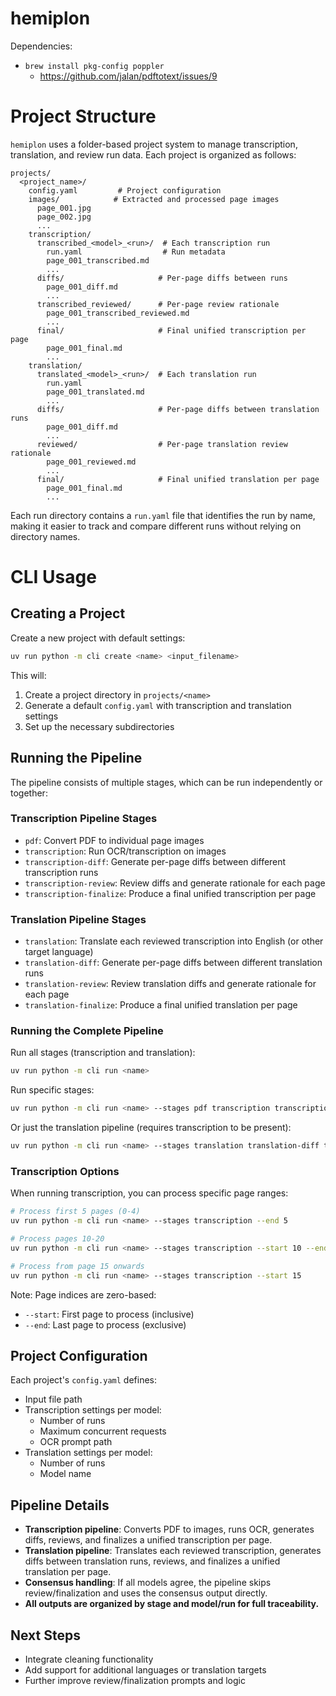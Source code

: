# hemiplon

Dependencies:

- `brew install pkg-config poppler`
  - https://github.com/jalan/pdftotext/issues/9

# Project Structure

`hemiplon` uses a folder-based project system to manage transcription, translation, and review run data. Each project is organized as follows:

```
projects/
  <project_name>/
    config.yaml         # Project configuration
    images/            # Extracted and processed page images
      page_001.jpg
      page_002.jpg
      ...
    transcription/
      transcribed_<model>_<run>/  # Each transcription run
        run.yaml                  # Run metadata
        page_001_transcribed.md
        ...
      diffs/                     # Per-page diffs between runs
        page_001_diff.md
        ...
      transcribed_reviewed/      # Per-page review rationale
        page_001_transcribed_reviewed.md
        ...
      final/                     # Final unified transcription per page
        page_001_final.md
        ...
    translation/
      translated_<model>_<run>/  # Each translation run
        run.yaml
        page_001_translated.md
        ...
      diffs/                     # Per-page diffs between translation runs
        page_001_diff.md
        ...
      reviewed/                  # Per-page translation review rationale
        page_001_reviewed.md
        ...
      final/                     # Final unified translation per page
        page_001_final.md
        ...
```

Each run directory contains a `run.yaml` file that identifies the run by name, making it easier to track and compare different runs without relying on directory names.

# CLI Usage

## Creating a Project

Create a new project with default settings:
```bash
uv run python -m cli create <name> <input_filename>
```

This will:
1. Create a project directory in `projects/<name>`
2. Generate a default `config.yaml` with transcription and translation settings
3. Set up the necessary subdirectories

## Running the Pipeline

The pipeline consists of multiple stages, which can be run independently or together:

### Transcription Pipeline Stages
- `pdf`: Convert PDF to individual page images
- `transcription`: Run OCR/transcription on images
- `transcription-diff`: Generate per-page diffs between different transcription runs
- `transcription-review`: Review diffs and generate rationale for each page
- `transcription-finalize`: Produce a final unified transcription per page

### Translation Pipeline Stages
- `translation`: Translate each reviewed transcription into English (or other target language)
- `translation-diff`: Generate per-page diffs between different translation runs
- `translation-review`: Review translation diffs and generate rationale for each page
- `translation-finalize`: Produce a final unified translation per page

### Running the Complete Pipeline

Run all stages (transcription and translation):
```bash
uv run python -m cli run <name>
```

Run specific stages:
```bash
uv run python -m cli run <name> --stages pdf transcription transcription-diff transcription-review transcription-finalize translation translation-diff translation-review translation-finalize
```

Or just the translation pipeline (requires transcription to be present):
```bash
uv run python -m cli run <name> --stages translation translation-diff translation-review translation-finalize
```

### Transcription Options

When running transcription, you can process specific page ranges:

```bash
# Process first 5 pages (0-4)
uv run python -m cli run <name> --stages transcription --end 5

# Process pages 10-20
uv run python -m cli run <name> --stages transcription --start 10 --end 20

# Process from page 15 onwards
uv run python -m cli run <name> --stages transcription --start 15
```

Note: Page indices are zero-based:
- `--start`: First page to process (inclusive)
- `--end`: Last page to process (exclusive)

## Project Configuration

Each project's `config.yaml` defines:
- Input file path
- Transcription settings per model:
  - Number of runs
  - Maximum concurrent requests
  - OCR prompt path
- Translation settings per model:
  - Number of runs
  - Model name

## Pipeline Details

- **Transcription pipeline**: Converts PDF to images, runs OCR, generates diffs, reviews, and finalizes a unified transcription per page.
- **Translation pipeline**: Translates each reviewed transcription, generates diffs between translation runs, reviews, and finalizes a unified translation per page.
- **Consensus handling**: If all models agree, the pipeline skips review/finalization and uses the consensus output directly.
- **All outputs are organized by stage and model/run for full traceability.**

## Next Steps

- Integrate cleaning functionality
- Add support for additional languages or translation targets
- Further improve review/finalization prompts and logic

